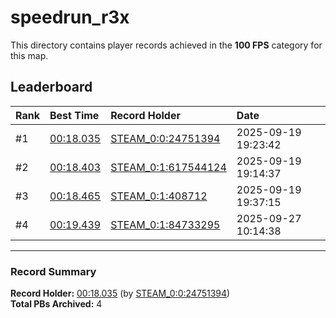 # speedrun_r3x

This directory contains player records achieved in the **100 FPS** category for this map.

## Leaderboard

| Rank | Best Time | Record Holder | Date                |
| :--- | :-------- | :------------ | :------------------ |
| #1   | [00:18.035](./00018035_STEAM_0_0_24751394_20250919-192342.zip) | [STEAM_0:0:24751394](https://speedrun16.com/profile/STEAM_0:0:24751394)   | 2025-09-19 19:23:42 |
| #2   | [00:18.403](./00018403_STEAM_0_1_617544124_20250919-191437.zip) | [STEAM_0:1:617544124](https://speedrun16.com/profile/STEAM_0:1:617544124)   | 2025-09-19 19:14:37 |
| #3   | [00:18.465](./00018465_STEAM_0_1_408712_20250919-193715.zip) | [STEAM_0:1:408712](https://speedrun16.com/profile/STEAM_0:1:408712)   | 2025-09-19 19:37:15 |
| #4   | [00:19.439](./00019439_STEAM_0_1_84733295_20250927-101438.zip) | [STEAM_0:1:84733295](https://speedrun16.com/profile/STEAM_0:1:84733295)   | 2025-09-27 10:14:38 |

---

### Record Summary
**Record Holder:** [00:18.035](./00018035_STEAM_0_0_24751394_20250919-192342.zip) (by [STEAM_0:0:24751394](https://speedrun16.com/profile/STEAM_0:0:24751394))  
**Total PBs Archived:** 4